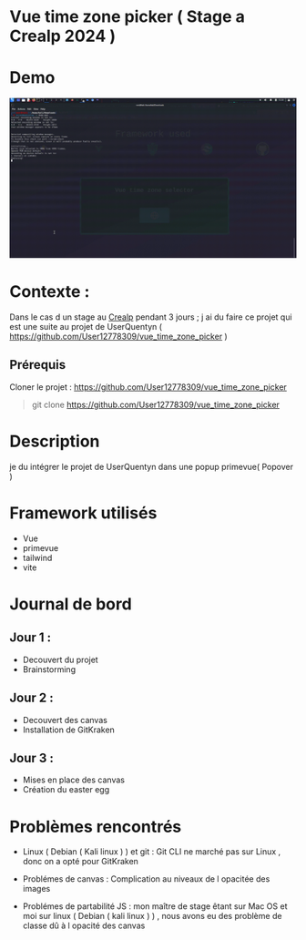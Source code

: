 # Vue time zone picker ( Stage a Crealp 2024 )


# Demo

![ video de demo](demo.gif)

# Contexte :

Dans le cas d un stage au [Crealp](www.crealp.ch) pendant 3 jours ; j ai du faire ce projet qui est une suite au projet de UserQuentyn ( https://github.com/User12778309/vue_time_zone_picker )

## Prérequis

Cloner le projet : https://github.com/User12778309/vue_time_zone_picker

> git clone https://github.com/User12778309/vue_time_zone_picker

# Description

je du intégrer le projet de UserQuentyn dans une popup primevue( Popover )


# Framework utilisés

- Vue
- primevue
- tailwind
- vite

# Journal de bord

## Jour 1 :

- Decouvert du projet
- Brainstorming


## Jour 2 :

- Decouvert des canvas
- Installation de GitKraken


## Jour 3 :

- Mises en place des canvas
- Création du easter egg

# Problèmes rencontrés

- Linux ( Debian ( Kali linux ) ) et git :
Git CLI ne marché pas sur Linux , donc on a opté pour GitKraken

- Problémes de canvas : Complication au niveaux de l opacitée des images 

- Problémes de partabilité JS : mon maître de stage êtant sur Mac OS et moi sur linux ( Debian ( kali linux ) ) , nous avons eu des problème de classe dû à l opacité des canvas 
